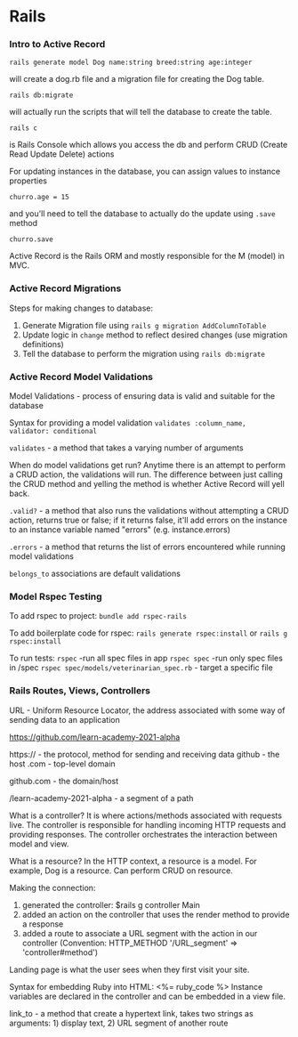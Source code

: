 # Rails

### Intro to Active Record

    rails generate model Dog name:string breed:string age:integer

will create a dog.rb file and a migration file for creating the Dog table.

    rails db:migrate
will actually run the scripts that will tell the database to create the table.

    rails c
 is Rails Console which allows you access the db and perform CRUD (Create Read Update Delete) actions
 
 For updating instances in the database, you can assign values to instance properties
 

    churro.age = 15
and you'll need to tell the database to actually do the update using `.save` method

    churro.save

Active Record is the Rails ORM and mostly responsible for the M (model) in MVC.


### Active Record Migrations

Steps for making changes to database:
1. Generate Migration file using `rails g migration AddColumnToTable`
2. Update logic in `change` method to reflect desired changes (use migration definitions)
3. Tell the database to perform the migration using `rails db:migrate`

### Active Record Model Validations

Model Validations - process of ensuring data is valid and suitable for the database

Syntax for providing a model validation
`validates :column_name, validator: conditional`

`validates` - a method that takes a varying number of arguments

When do model validations get run?
Anytime there is an attempt to perform a CRUD action, the validations will run.
The difference between just calling the CRUD method and yelling the method is whether Active Record will yell back.

`.valid?` - a method that also runs the validations without attempting a CRUD action, returns true or false;
if it returns false, it'll add errors on the instance to an instance variable named "errors" (e.g.   instance.errors)

`.errors` - a method that returns the list of errors encountered while running model validations

`belongs_to` associations are default validations

### Model Rspec Testing
To add rspec to project:
`bundle add rspec-rails`

To add boilerplate code for rspec:
`rails generate rspec:install` or
`rails g rspec:install`

To run tests:
`rspec` -run all spec files in app
`rspec spec` -run only spec files in /spec
`rspec spec/models/veterinarian_spec.rb` - target a specific file

### Rails Routes, Views, Controllers

URL - Uniform Resource Locator, the address associated with some way of sending data to an application

https://github.com/learn-academy-2021-alpha

https:// - the protocol, method for sending and receiving data
github - the host
.com - top-level domain

github.com - the domain/host

/learn-academy-2021-alpha - a segment of a path

What is a controller?
It is where actions/methods associated with requests live.
The controller is responsible for handling incoming HTTP requests and providing responses.
The controller orchestrates the interaction between model and view.

What is a resource?
In the HTTP context, a resource is a model.
For example, Dog is a resource.
Can perform CRUD on resource.

Making the connection:
1. generated the controller: $rails g controller Main
2. added an action on the controller that uses the render method to provide a response
3. added a route to associate a URL segment with the action in our controller (Convention:  HTTP_METHOD '/URL_segment' => 'controller#method')

Landing page is what the user sees when they first visit your site.

Syntax for embedding Ruby into HTML:
<%= ruby_code %>
Instance variables are declared in the controller and can be embedded in a view file.

link_to - a method that create a hypertext link, takes two strings as arguments: 1) display text, 2) URL segment of another route 

